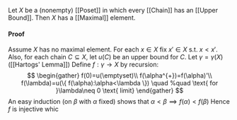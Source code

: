 Let $X$ be a (nonempty) [[Poset]] in which every [[Chain]] has an [[Upper Bound]]. 
Then $X$ has a [[Maximal]] element.
#### Proof
Assume $X$ has no maximal element. For each $x\in X$ fix $x'\in X$ s.t. $x<x'$. 
Also, for each chain $C\subseteq X$, let $u(C)$ be an upper bound for $C$.
Let $\gamma=\gamma(X)$ ([[Hartogs' Lemma]])
Define $f:\gamma \to X$ by recursion:
$$
\begin{gather}
f(0)=u(\emptyset)\\
f(\alpha^{+})=f(\alpha)'\\
f(\lambda)=u(\{ f(\alpha):\alpha<\lambda \}) \quad %quad
\text{ for }\lambda\neq 0 \text{ limit}
\end{gather}
$$
An easy induction (on $\beta$ with $\alpha$ fixed) shows that $\alpha<\beta \implies f(\alpha)<f(\beta)$
Hence $f$ is injective whic